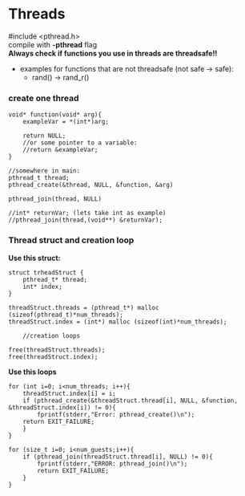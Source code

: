 # Threads

#include <pthread.h> <br />
compile with **-pthread** flag <br />
**Always check if functions you use in threads are threadsafe!!**
- examples for functions that are not threadsafe (not safe      ->      safe): <br />
    - rand()      ->      rand_r()


### create one thread

```
void* function(void* arg){
    exampleVar = *(int*)arg;

    return NULL;
    //or some pointer to a variable:
    //return &exampleVar;
}

//somewhere in main:
pthread_t thread;
pthread_create(&thread, NULL, &function, &arg)

pthread_join(thread, NULL)

//int* returnVar; (lets take int as example)
//pthread_join(thread,(void**) &returnVar);

```
### Thread struct and creation loop

**Use this struct:**
```
struct trheadStruct {
    pthread_t* thread;
    int* index;
}

threadStruct.threads = (pthread_t*) malloc (sizeof(pthread_t)*num_threads);
threadStruct.index = (int*) malloc (sizeof(int)*num_threads);

    //creation loops

free(threadStruct.threads);
free(threadStruct.index);

```
**Use this loops**
```
for (int i=0; i<num_threads; i++){
    threadStruct.index[i] = i;
    if (pthread_create(&threadStruct.thread[i], NULL, &function, &threadStruct.index[i]) != 0){
        fprintf(stderr,"Error: pthread_create()\n");
    return EXIT_FAILURE;
    }
}
```
```
for (size_t i=0; i<num_guests;i++){
    if (pthread_join(threadStruct.thread[i], NULL) != 0){
        fprintf(stderr,"ERROR: pthread_join()\n");
        return EXIT_FAILURE;
    }
}
```